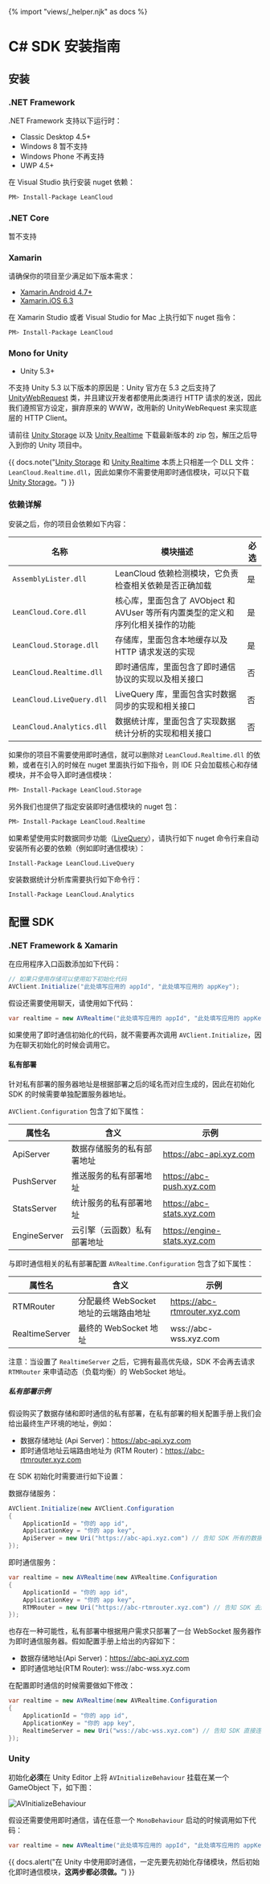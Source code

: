 {% import "views/_helper.njk" as docs %}
# C# SDK 安装指南

## 安装
### .NET Framework

.NET Framework 支持以下运行时：

- Classic Desktop 4.5+
- Windows 8 暂不支持
- Windows Phone 不再支持
- UWP 4.5+

在 Visual Studio 执行安装 nuget 依赖：

```sh
PM> Install-Package LeanCloud
```

### .NET Core
暂不支持

### Xamarin

请确保你的项目至少满足如下版本需求：

- [Xamarin.Android 4.7+](https://developer.xamarin.com/releases/ios/xamarin.ios_6/xamarin.ios_6.3/)
- [Xamarin.iOS 6.3](https://developer.xamarin.com/releases/android/xamarin.android_4/xamarin.android_4.7/)

在 Xamarin Studio 或者 Visual Studio for Mac 上执行如下 nuget 指令：

```sh
PM> Install-Package LeanCloud
```

### Mono for Unity

- Unity 5.3+

不支持 Unity 5.3 以下版本的原因是：Unity 官方在 5.3 之后支持了 [UnityWebRequest](https://docs.unity3d.com/ScriptReference/Networking.UnityWebRequest.html) 类，并且建议开发者都使用此类进行 HTTP 请求的发送，因此我们遵照官方设定，摒弃原来的 WWW，改用新的 UnityWebRequest 来实现底层的 HTTP Client。

请前往 [Unity Storage][unity-storage] 以及 [Unity Realtime][unity-im] 下载最新版本的 zip 包，解压之后导入到你的 Unity 项目中。

{{ docs.note("[Unity Storage][unity-storage] 和 [Unity Realtime][unity-im] 本质上只相差一个 DLL 文件：`LeanCloud.Realtime.dll`，因此如果你不需要使用即时通信模块，可以只下载 [Unity Storage][unity-storage]。") }}

### 依赖详解

安装之后，你的项目会依赖如下内容：

名称|模块描述|必选
--|---|---
`AssemblyLister.dll`|LeanCloud 依赖检测模块，它负责检查相关依赖是否正确加载|是
`LeanCloud.Core.dll`|核心库，里面包含了 AVObject 和 AVUser 等所有内置类型的定义和序列化相关操作的功能|是
`LeanCloud.Storage.dll`|存储库，里面包含本地缓存以及 HTTP 请求发送的实现|是
`LeanCloud.Realtime.dll`|即时通信库，里面包含了即时通信协议的实现以及相关接口|否
`LeanCloud.LiveQuery.dll`|LiveQuery 库，里面包含实时数据同步的实现和相关接口|否
`LeanCloud.Analytics.dll`|数据统计库，里面包含了实现数据统计分析的实现和相关接口|否

如果你的项目不需要使用即时通信，就可以删除对 `LeanCloud.Realtime.dll` 的依赖，或者在引入的时候在 nuget 里面执行如下指令，则 IDE 只会加载核心和存储模块，并不会导入即时通信模块：

```sh
PM> Install-Package LeanCloud.Storage
```

另外我们也提供了指定安装即时通信模块的 nuget 包：

```sh
PM> Install-Package LeanCloud.Realtime
```

如果希望使用实时数据同步功能（[LiveQuery](livequery-guide.html)），请执行如下 nuget 命令行来自动安装所有必要的依赖（例如即时通信模块）：

```sh
Install-Package LeanCloud.LiveQuery
```

安装数据统计分析库需要执行如下命令行：

```sh
Install-Package LeanCloud.Analytics
```


## 配置 SDK

### .NET Framework & Xamarin
在应用程序入口函数添加如下代码：

```cs
// 如果只使用存储可以使用如下初始化代码 
AVClient.Initialize("此处填写应用的 appId", "此处填写应用的 appKey");
```

假设还需要使用聊天，请使用如下代码：

```cs
var realtime = new AVRealtime("此处填写应用的 appId", "此处填写应用的 appKey");
```

如果使用了即时通信初始化的代码，就不需要再次调用 `AVClient.Initialize`，因为在聊天初始化的时候会调用它。

#### 私有部署

针对私有部署的服务器地址是根据部署之后的域名而对应生成的，因此在初始化 SDK 的时候需要单独配置服务器地址。

`AVClient.Configuration` 包含了如下属性：

属性名|含义|示例
--|--|--
ApiServer|数据存储服务的私有部署地址|https://abc-api.xyz.com
PushServer|推送服务的私有部署地址|https://abc-push.xyz.com
StatsServer|统计服务的私有部署地址|https://abc-stats.xyz.com
EngineServer|云引擎（云函数）私有部署地址|https://engine-stats.xyz.com

与即时通信相关的私有部署配置 `AVRealtime.Configuration` 包含了如下属性：

属性名|含义|示例
--|--|--
RTMRouter|分配最终 WebSocket 地址的云端路由地址|https://abc-rtmrouter.xyz.com
RealtimeServer|最终的 WebSocket 地址|wss://abc-wss.xyz.com

注意：当设置了 `RealtimeServer` 之后，它拥有最高优先级，SDK 不会再去请求 `RTMRouter` 来申请动态（负载均衡）的 WebSocket 地址。

##### 私有部署示例

假设购买了数据存储和即时通信的私有部署，在私有部署的相关配置手册上我们会给出最终生产环境的地址，例如：

- 数据存储地址 (Api Server)：https://abc-api.xyz.com
- 即时通信地址云端路由地址为 (RTM Router)：https://abc-rtmrouter.xyz.com

在 SDK 初始化时需要进行如下设置：

数据存储服务：
```cs
AVClient.Initialize(new AVClient.Configuration
{
    ApplicationId = "你的 app id",
    ApplicationKey = "你的 app key",
    ApiServer = new Uri("https://abc-api.xyz.com") // 告知 SDK 所有的数据存储服务请求都发往这个地址
});
```
即时通信服务：

```cs
var realtime = new AVRealtime(new AVRealtime.Configuration
{
    ApplicationId = "你的 app id",
    ApplicationKey = "你的 app key",
    RTMRouter = new Uri("https://abc-rtmrouter.xyz.com") // 告知 SDK 去这个地址请求动态的 WebSocket 地址
});
```

也存在一种可能性，私有部署中根据用户需求只部署了一台 WebSocket 服务器作为即时通信服务器。假如配置手册上给出的内容如下：

- 数据存储地址(Api Server)：https://abc-api.xyz.com
- 即时通信地址(RTM Router): wss://abc-wss.xyz.com

在配置即时通信的时候需要做如下修改：

```cs
var realtime = new AVRealtime(new AVRealtime.Configuration
{
    ApplicationId = "你的 app id",
    ApplicationKey = "你的 app key",
    RealtimeServer = new Uri("wss://abc-wss.xyz.com") // 告知 SDK 直接连这个地址的 WebSocket 服务，不用再去请求 RTMRouter 了
});
```

### Unity

初始化**必须**在 Unity Editor 上将 `AVInitializeBehaviour` 挂载在某一个 GameObject 下，如下图：

![AVInitializeBehaviour](images/unity/avinitializebehaviour.png)

假设还需要使用即时通信，请在任意一个 `MonoBehaviour` 启动的时候调用如下代码：

```cs
var realtime = new AVRealtime("此处填写应用的 appId", "此处填写应用的 appKey");
```

{{ docs.alert("在 Unity 中使用即时通信，一定先要先初始化存储模块，然后初始化即时通信模块，**这两步都必须做。**") }}

[unity-storage]: https://releases.leanapp.cn/#/leancloud/unity-sdk/releases
[unity-im]: https://releases.leanapp.cn/#/leancloud/realtime-SDK-dotNET/releases
